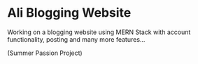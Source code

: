 # Ali Blogging Website 

Working on a blogging website using MERN Stack with account functionality, posting and many more features...

(Summer Passion Project)